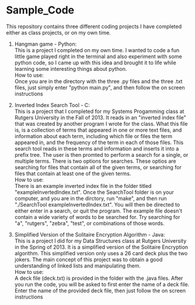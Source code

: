 Sample_Code
===========
This repository contains three different coding projects I have completed either as class projects, or on my own time.

1. Hangman game - Python: <br />
    This is a project I completed on my own time. I wanted to code a fun little game played right in the terminal and also
experiment with some python code, so I came up with this idea and brought it to life while learning some interesting things about python. <br />
How to use: <br />
    Once you are in the directory with the three .py files and the three .txt files, just simply enter "python main.py", and then follow the on screen instructions 
    
2. Inverted Index Search Tool - C: <br />
    This is a project that I completed for my Systems Progamming class at Rutgers University in the Fall of 2013. It reads in an "inverted index file" that was created by another program I wrote for the class. What this file is, is a collection of terms that appeared in one or more text files, and information about each term, including which file or files the term appeared in, and the frequency of the term in each of those files. This search tool reads in these terms and information and inserts it into a prefix tree. The user is then promted to perform a search for a single, or multiple terms. There is two options for searches. These optios are searching for files that contain all of the given terms, or searching for files that contain at least one of the given terms.   <br />
How to use:   <br />
    There is an example inverted index file in the folder titled "exampleInvertedIndex.txt". Once the SearchTool folder is on your computer, and you are in the dirctory, run "make", and then run "./SearchTool exampleInvertedIndex.txt". You will then be directed to either enter in a search, or quit the program. The example file doesn't contain a wide variety of words to be searched for. Try searching for "a", "rutgers", "zebra", "test", or combinations of those words.

3. Simplified Version of the Solitaire Encryption Algorithm - Java: <br />
    This is a project I did for my Data Structures class at Rutgers University in the Spring of 2013. It is a simplified version of the Solitaire Encryption algorithm. This simplified version only uses a 26 card deck plus the two jokers. The main concept of this project was to obtain a good understanding of linked lists and manipulating them.   <br />
How to use:   <br />
    A deck file (deck.txt) is provided in the folder with the .java files. After you run the code, you will be asked to first enter the name of a deck file. Enter the name of the provided deck file, then just follow the on screen instructions
